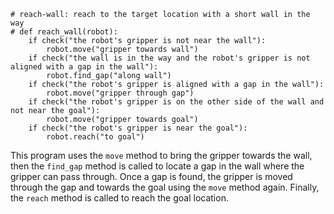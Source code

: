 ```
# reach-wall: reach to the target location with a short wall in the way
# def reach_wall(robot):
    if check("the robot's gripper is not near the wall"):
        robot.move("gripper towards wall")
    if check("the wall is in the way and the robot's gripper is not aligned with a gap in the wall"):
        robot.find_gap("along wall")
    if check("the robot's gripper is aligned with a gap in the wall"):
        robot.move("gripper through gap")
    if check("the robot's gripper is on the other side of the wall and not near the goal"):
        robot.move("gripper towards goal")
    if check("the robot's gripper is near the goal"):
        robot.reach("to goal")
```

This program uses the `move` method to bring the gripper towards the wall, then the `find_gap` method is called to locate a gap in the wall where the gripper can pass through. Once a gap is found, the gripper is moved through the gap and towards the goal using the `move` method again. Finally, the `reach` method is called to reach the goal location.